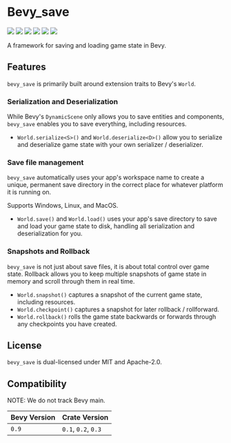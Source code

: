 # Bevy_save
[![][img_bevy]][bevy] [![][img_version]][crates] [![][img_doc]][doc] [![][img_license]][license] [![][img_tracking]][tracking] [![][img_downloads]][crates]

A framework for saving and loading game state in Bevy.

## Features

`bevy_save` is primarily built around extension traits to Bevy's `World`.

### Serialization and Deserialization

While Bevy's `DynamicScene` only allows you to save entities and components, `bevy_save` enables you to save everything, including resources.

- `World.serialize<S>()` and `World.deserialize<D>()` allow you to serialize and deserialize game state with your own serializer / deserializer.

### Save file management

`bevy_save` automatically uses your app's workspace name to create a unique, permanent save directory in the correct place for whatever platform it is running on.

Supports Windows, Linux, and MacOS.

- `World.save()` and `World.load()` uses your app's save directory to save and load your game state to disk, handling all serialization and deserialization for you.

### Snapshots and Rollback

`bevy_save` is not just about save files, it is about total control over game state. Rollback allows you to keep multiple snapshots of game state in memory and scroll through them in real time.

- `World.snapshot()` captures a snapshot of the current game state, including resources.
- `World.checkpoint()` captures a snapshot for later rollback / rollforward.
- `World.rollback()` rolls the game state backwards or forwards through any checkpoints you have created.

## License

`bevy_save` is dual-licensed under MIT and Apache-2.0.

## Compatibility

NOTE: We do not track Bevy main.

|Bevy Version|Crate Version          |
|------------|-----------------------|
|`0.9`       |`0.1`, `0.2`, `0.3`    |

[img_bevy]: https://img.shields.io/badge/Bevy-0.9-blue
[img_version]: https://img.shields.io/crates/v/bevy_save.svg
[img_doc]: https://docs.rs/bevy_save/badge.svg
[img_license]: https://img.shields.io/badge/license-MIT%2FApache-blue.svg
[img_downloads]:https://img.shields.io/crates/d/bevy_save.svg
[img_tracking]: https://img.shields.io/badge/Bevy%20tracking-released%20version-lightblue

[bevy]: https://crates.io/crates/bevy/0.9.1
[crates]: https://crates.io/crates/bevy_save
[doc]: https://docs.rs/bevy_save/
[license]: https://github.com/hankjordan/bevy_save#license
[tracking]: https://github.com/bevyengine/bevy/blob/main/docs/plugins_guidelines.md#main-branch-tracking
